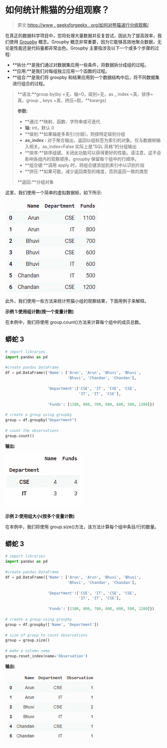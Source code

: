 # 如何统计熊猫的分组观察？

> 原文:[https://www . geeksforgeeks . org/如何对熊猫进行分组观察/](https://www.geeksforgeeks.org/how-to-count-observations-by-group-in-pandas/)

在真正的数据科学项目中，您将处理大量数据并反复尝试，因此为了提高效率，我们使用 [Groupby](https://www.geeksforgeeks.org/pandas-groupby/) 概念。Groupby 概念非常重要，因为它能够高效地聚合数据，无论是性能还是代码量都非常出色。Groupby 主要指涉及以下一个或多个步骤的过程:

*   **拆分:**是我们通过对数据集应用一些条件，将数据拆分成组的过程。
*   **应用:**是我们对每组独立应用一个函数的过程。
*   **组合:**是我们将 groupby 和结果应用到一个数据结构中后，将不同数据集进行组合的过程。

> **语法:**group by(by =无，轴=0，级别=无，as _ index =真，排序=真，group _ keys =真，挤压=假，**kwargs)
> 
> **参数:**
> 
> *   **通过:**映射、函数、字符串或可迭代
> *   **轴:** int，默认 0
> *   **级别:**如果轴是多索引(分层)，则按特定级别分组
> *   **as_index :** 对于聚合输出，返回以组标签为索引的对象。仅与数据帧输入相关。as_index=False 实际上是“SQL 风格”的分组输出
> *   **排序:**排序组键。关闭此功能可以获得更好的性能。请注意，这不会影响各组内的观察顺序。groupby 保留每个组中的行顺序。
> *   **组合键:**调用 apply 时，将组合键添加到索引中以识别片段
> *   **挤压:**如果可能，减少返回类型的维度，否则返回一致的类型
> 
> **返回:**分组对象

这里，我们使用一个简单的虚拟数据帧，如下所示:

![](img/c814a6dd3dcac694706653cae231baea.png)

此外，我们使用一些方法来统计熊猫小组的观察结果，下面用例子来解释。

**示例 1:使用组计数(按一个变量计数)**

在本例中，我们将使用 group.count()方法来计算每个组中的成员总数。

## 蟒蛇 3

```py
# import libraries
import pandas as pd

#create pandas DataFrame
df = pd.DataFrame({'Name': ['Arun', 'Arun', 'Bhuvi', 'Bhuvi',
                            'Bhuvi', 'Chandan', 'Chandan'],

                   'Department':['CSE', 'IT', 'CSE', 'CSE',
                                 'IT', 'IT', 'CSE'],

                   'Funds': [1100, 800, 700, 600, 600, 500, 1200]})

# create a group using groupby
group = df.groupby("Department")

# count the observations
group.count()
```

**输出:**

![](img/d557694c154afe9881e7008b3607c00b.png)

**示例 2:使用组大小(按多个变量计数)**

在本例中，我们将使用 group.size()方法，该方法计算每个组中条目/行的数量。

## 蟒蛇 3

```py
# import libraries
import pandas as pd

#create pandas DataFrame
df = pd.DataFrame({'Name': ['Arun', 'Arun', 'Bhuvi', 'Bhuvi', 
                            'Bhuvi', 'Chandan', 'Chandan'],

                   'Department':['CSE', 'IT', 'CSE', 'CSE', 
                                 'IT', 'IT', 'CSE'],

                   'Funds': [1100, 800, 700, 600, 600, 500, 1200]})

# create a group using groupby
group = df.groupby(['Name', 'Department'])

# size of group to count observations
group = group.size()

# make a column name 
group.reset_index(name='Observation')
```

**输出:**

![](img/9b35161285455975ed18089d82f7c2c9.png)